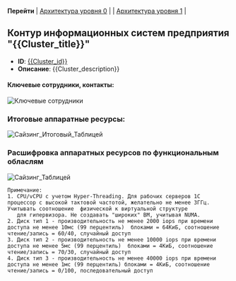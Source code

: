 **Перейти** 
| [Архитектура уровня 0](/docs/Romashka.doc.lvl_0_Tech_Architecture) |
| [Архитектура уровня 1](/docs/Romashka.doc.lvl_1_Tech_Architecture) |

## Контур информационных систем предприятия "{{Cluster_title}}"
- **ID**: [{{Cluster_id}}]({{Cluster_link}})
- **Описание**: {{Cluster_description}}

#### Ключевые сотрудники, контакты:

![Ключевые сотрудники](@document/Application.doc.KeyContacts?component={{Cluster_id}})

### Итоговые аппаратные ресурсы:

![Сайзинг_Итоговый_Таблицей](@document/technology.doc.CharacteristicsCluster.Total?Cluster_id={{Cluster_id}})

### Расшифровка аппаратных ресурсов по функциональным обласлям

![Сайзинг_Таблицей](@document/technology.doc.CharacteristicsCluster?Cluster_id={{Cluster_id}})

    Примечание:
    1. CPU/vCPU c учетом Hyper-Threading. Для рабочих серверов 1С процессор с высокой тактовой частотой, желательно не менее 3ГГц. Учитывать соотношение  физической к виртуальной структуре
       для гипервизора. Не создавать "широких" ВМ, учитывая NUMA.
    2. Диск тип 1 - производительность не менее 2000 iops при времени доступа не менее 10мс (99 перцентиль)  блоками = 64КиБ, соотношение чтение/запись = 60/40, случайный доступ
    3. Диск тип 2 - производительность не менее 10000 iops при времени доступа не менее 5мс (99 перцентиль)  блоками = 4КиБ, соотношение чтение/запись = 70/30, случайный доступ
    4. Диск тип 3 - производительность не менее 40000 iops при времени доступа не менее 1мс (99 перцентиль) блоками = 4КиБ, соотношение чтение/запись = 0/100, последовательный доступ
